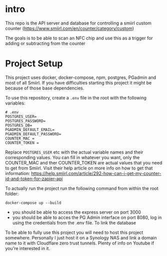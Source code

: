 # intro

This repo is the API server and database for controlling a smiirl custom counter (https://www.smiirl.com/en/counter/category/custom)

The goals is to be able to scan an NFC chip and use this as a trigger for adding or subtracting from the counter

# Project Setup

This project uses docker, docker-compose, npm, postgres, PGadmin and most of all Smiirl. If you have difficulties starting this project it might be because of those base dependencies.

To use this repository, create a `.env` file in the root with the following variables:

```
# .env
POSTGRES_USER=
POSTGRES_PASSWORD=
POSTGRES_DB=
PGADMIN_DEFAULT_EMAIL=
PGADMIN_DEFAULT_PASSWORD=
COUNTER_MAC = 
COUNTER_TOKEN = 
```

Replace `POSTGRES_USER` etc with the actual variable names and their corresponding values. You can fill in whatever you want, only the COUNTER_MAC and ther COUNTER_TOKEN are actual values that you need to get from Smiirl. Visit their help article on more info on how to get that information: https://help.smiirl.com/article/292-how-can-i-get-my-counter-id-and-token-for-zapier-api


To actually run the project run the following command from within the root folder:

```
docker-compose up --build
```


- you should be able to access the express server on port 3000
- you should be able to acces the PG Admin interface on port 8080, log in using the credentials from the .env file. To link the database 


To be able to fully use this project you will need to host this project somewhere. Personally I just host it on a Synology NAS and link a domain name to it with Cloudflare zero trust tunnels. Plenty of info on Youtube if you're interested in it. 